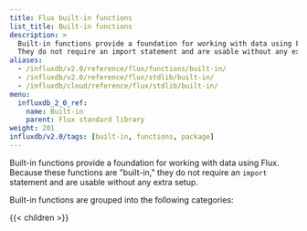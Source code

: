 ```yaml
---
title: Flux built-in functions
list_title: Built-in functions
description: >
  Built-in functions provide a foundation for working with data using Flux.
  They do not require an import statement and are usable without any extra setup.
aliases:
  - /influxdb/v2.0/reference/flux/functions/built-in/
  - /influxdb/v2.0/reference/flux/stdlib/built-in/
  - /influxdb/cloud/reference/flux/stdlib/built-in/
menu:
  influxdb_2_0_ref:
    name: Built-in
    parent: Flux standard library
weight: 201
influxdb/v2.0/tags: [built-in, functions, package]
---
```


Built-in functions provide a foundation for working with data using Flux.
Because these functions are "built-in," they do not require an `import` statement and are usable without any extra setup.

Built-in functions are grouped into the following categories:

{{< children >}}
